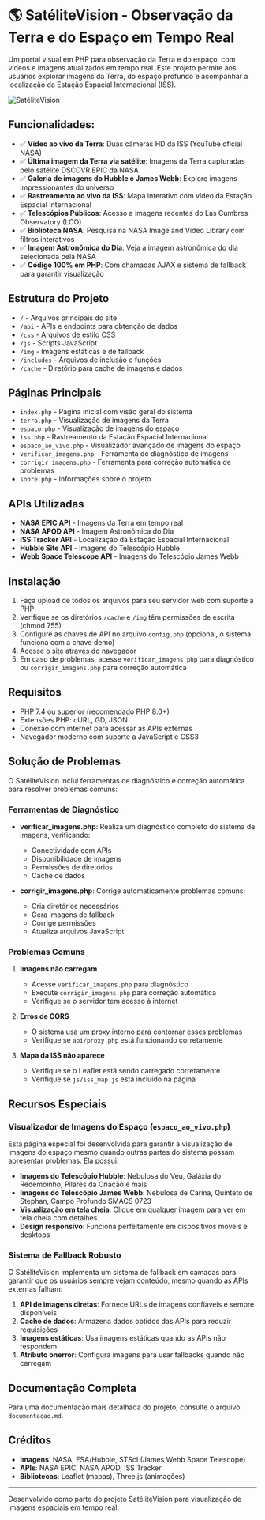 # 🌎 SatéliteVision - Observação da Terra e do Espaço em Tempo Real

Um portal visual em PHP para observação da Terra e do espaço, com vídeos e imagens atualizados em tempo real. Este projeto permite aos usuários explorar imagens da Terra, do espaço profundo e acompanhar a localização da Estação Espacial Internacional (ISS).

![SatéliteVision](img/logo.png)

## Funcionalidades:

- ✅ **Vídeo ao vivo da Terra**: Duas câmeras HD da ISS (YouTube oficial NASA)
- ✅ **Última imagem da Terra via satélite**: Imagens da Terra capturadas pelo satélite DSCOVR EPIC da NASA
- ✅ **Galeria de imagens do Hubble e James Webb**: Explore imagens impressionantes do universo
- ✅ **Rastreamento ao vivo da ISS**: Mapa interativo com vídeo da Estação Espacial Internacional
- ✅ **Telescópios Públicos**: Acesso a imagens recentes do Las Cumbres Observatory (LCO)
- ✅ **Biblioteca NASA**: Pesquisa na NASA Image and Video Library com filtros interativos
- ✅ **Imagem Astronômica do Dia**: Veja a imagem astronômica do dia selecionada pela NASA
- ✅ **Código 100% em PHP**: Com chamadas AJAX e sistema de fallback para garantir visualização

## Estrutura do Projeto

- `/` - Arquivos principais do site
- `/api` - APIs e endpoints para obtenção de dados
- `/css` - Arquivos de estilo CSS
- `/js` - Scripts JavaScript
- `/img` - Imagens estáticas e de fallback
- `/includes` - Arquivos de inclusão e funções
- `/cache` - Diretório para cache de imagens e dados

## Páginas Principais

- `index.php` - Página inicial com visão geral do sistema
- `terra.php` - Visualização de imagens da Terra
- `espaco.php` - Visualização de imagens do espaço
- `iss.php` - Rastreamento da Estação Espacial Internacional
- `espaco_ao_vivo.php` - Visualizador avançado de imagens do espaço
- `verificar_imagens.php` - Ferramenta de diagnóstico de imagens
- `corrigir_imagens.php` - Ferramenta para correção automática de problemas
- `sobre.php` - Informações sobre o projeto

## APIs Utilizadas

- **NASA EPIC API** - Imagens da Terra em tempo real
- **NASA APOD API** - Imagem Astronômica do Dia
- **ISS Tracker API** - Localização da Estação Espacial Internacional
- **Hubble Site API** - Imagens do Telescópio Hubble
- **Webb Space Telescope API** - Imagens do Telescópio James Webb

## Instalação

1. Faça upload de todos os arquivos para seu servidor web com suporte a PHP
2. Verifique se os diretórios `/cache` e `/img` têm permissões de escrita (chmod 755)
3. Configure as chaves de API no arquivo `config.php` (opcional, o sistema funciona com a chave demo)
4. Acesse o site através do navegador
5. Em caso de problemas, acesse `verificar_imagens.php` para diagnóstico ou `corrigir_imagens.php` para correção automática

## Requisitos

- PHP 7.4 ou superior (recomendado PHP 8.0+)
- Extensões PHP: cURL, GD, JSON
- Conexão com internet para acessar as APIs externas
- Navegador moderno com suporte a JavaScript e CSS3

## Solução de Problemas

O SatéliteVision inclui ferramentas de diagnóstico e correção automática para resolver problemas comuns:

### Ferramentas de Diagnóstico

- **verificar_imagens.php**: Realiza um diagnóstico completo do sistema de imagens, verificando:
  - Conectividade com APIs
  - Disponibilidade de imagens
  - Permissões de diretórios
  - Cache de dados

- **corrigir_imagens.php**: Corrige automaticamente problemas comuns:
  - Cria diretórios necessários
  - Gera imagens de fallback
  - Corrige permissões
  - Atualiza arquivos JavaScript

### Problemas Comuns

1. **Imagens não carregam**
   - Acesse `verificar_imagens.php` para diagnóstico
   - Execute `corrigir_imagens.php` para correção automática
   - Verifique se o servidor tem acesso à internet

2. **Erros de CORS**
   - O sistema usa um proxy interno para contornar esses problemas
   - Verifique se `api/proxy.php` está funcionando corretamente

3. **Mapa da ISS não aparece**
   - Verifique se o Leaflet está sendo carregado corretamente
   - Verifique se `js/iss_map.js` está incluído na página

## Recursos Especiais

### Visualizador de Imagens do Espaço (`espaco_ao_vivo.php`)

Esta página especial foi desenvolvida para garantir a visualização de imagens do espaço mesmo quando outras partes do sistema possam apresentar problemas. Ela possui:

- **Imagens do Telescópio Hubble**: Nebulosa do Véu, Galáxia do Redemoinho, Pilares da Criação e mais
- **Imagens do Telescópio James Webb**: Nebulosa de Carina, Quinteto de Stephan, Campo Profundo SMACS 0723
- **Visualização em tela cheia**: Clique em qualquer imagem para ver em tela cheia com detalhes
- **Design responsivo**: Funciona perfeitamente em dispositivos móveis e desktops

### Sistema de Fallback Robusto

O SatéliteVision implementa um sistema de fallback em camadas para garantir que os usuários sempre vejam conteúdo, mesmo quando as APIs externas falham:

1. **API de imagens diretas**: Fornece URLs de imagens confiáveis e sempre disponíveis
2. **Cache de dados**: Armazena dados obtidos das APIs para reduzir requisições
3. **Imagens estáticas**: Usa imagens estáticas quando as APIs não respondem
4. **Atributo onerror**: Configura imagens para usar fallbacks quando não carregam

## Documentação Completa

Para uma documentação mais detalhada do projeto, consulte o arquivo `documentacao.md`.

## Créditos

- **Imagens**: NASA, ESA/Hubble, STScI (James Webb Space Telescope)
- **APIs**: NASA EPIC, NASA APOD, ISS Tracker
- **Bibliotecas**: Leaflet (mapas), Three.js (animações)

---

Desenvolvido como parte do projeto SatéliteVision para visualização de imagens espaciais em tempo real.
